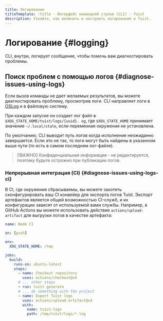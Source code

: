 ```yaml
---
title: Логирование
titleTemplate: :title · Интерфейс командной строки (CLI) · Tuist
description: Узнайте, как включить и настроить логирование в Tuist.
---
```


# Логирование {#logging}

CLI, внутри, логирует сообщение, чтобы помочь вам диагностировать проблемы.

## Поиск проблем с помощью логов {#diagnose-issues-using-logs}

Если вызов команды не дает желаемых результатов, вы можете диагностировать проблему, просмотрев логи. CLI направляет логи в [OSLog](https://developer.apple.com/documentation/os/oslog) и в файловую систему.

При каждом запуске он создает лог файл в `$XDG_STATE_HOME/tuist/logs/{uuid}. og`, где `$XDG_STATE_HOME` принимает значение `~/.local/state`, если переменная окружения не установлена.

По умолчанию, CLI выводит путь логов когда исполнение неожиданно завершается. Если это не так, то логи могут быть найдены в указанном выше пути (то есть в самом последнем лог-файле).

> [!ВАЖНО]
> Конфиденциальная информация - не редактируется, поэтому будьте острожно при публикации логов.

### Непрерывная интеграция (CI) {#diagnose-issues-using-logs-ci}

В CI, где окружения сбрасываемы, вы можете захотеть сконфигурировать ваш CI конвейер для экспорта логов Tuist.
Экспорт артефактов является общей возможностью CI-служб, и их конфигурации зависят от используемой вами службы.
Например, в GitHub Actions вы можете использовать действие `actions/upload-artifact` для выгрузки логов в качестве артефакта:

```yaml
name: Node CI

on: [push]

env:
  XDG_STATE_HOME: /tmp

jobs:
  build:
    runs-on: ubuntu-latest
    steps:
      - name: Checkout repository
        uses: actions/checkout@v4
      # ... other steps
      - run: tuist generate
      # ... do something with the project
      - name: Export Tuist logs
        uses: actions/upload-artifact@v4
        with:
          name: tuist-logs
          path: /tmp/tuist/logs/*.log
```
